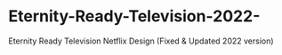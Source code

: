 # Eternity-Ready-Television-2022-
Eternity Ready Television Netflix Design (Fixed &amp; Updated 2022 version)
